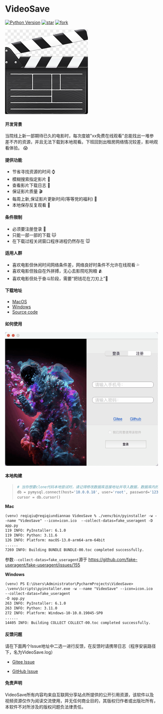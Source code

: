 # VideoSave

[![Python Version](https://img.shields.io/badge/python-3.11+-green)](https://www.python.org)
[![star](https://gitee.com/shiya_liu/VideoSave/badge/star.svg?theme=white)](https://gitee.com/shiya_liu/VideoSave/stargazers)
[![fork](https://gitee.com/shiya_liu/VideoSave/badge/fork.svg?theme=white)](https://gitee.com/shiya_liu/VideoSave/members)

![Snipaste_2023-11-17_11-25-49](assets/Snipaste_2023-11-17_11-25-49.png)

#### 开发背景

当院线上新一部期待已久的电影时，每次度娘"xx免费在线观看"总能找出一堆参差不齐的资源，并且无法下载到本地观看。下班回到出租房网络情况较差，影响观看体验。 😱

#### 提供功能

- 节省寻找资源的时间 ⌚️
- 模糊搜索指定影片 🐴
- 查看影片下载日志 🦜
- 保证影片质量 🎬
- 每周上新,保证影片更新时间(等等党的福利) 🎦
- 本地保存反复观看 🌹

#### 条件限制

- 必须要注册登录 🐶
- 只能一部一部的下载 🐱
- 在下载过程关闭窗口程序进程仍然存在 🐭



#### 适用人群

- 喜欢电影但休闲时间网络条件差，网络良好时条件不允许在线观看 💦
- 喜欢电影但独自在外拼搏，无心去影院吃狗粮 🫂
- 喜欢电影但处于奋斗阶段，需要“把钱花在刀刃上”💪

#### 下载地址

- [MacOS](https://gitee.com/shiya_liu/VideoSave/releases/download/v1.0/VideoSave_macos.zip)
- [Windows](https://gitee.com/shiya_liu/VideoSave/releases/download/v1.0/VideoSave_windows.zip)
- [Source code](https://gitee.com/shiya_liu/VideoSave/archive/refs/tags/v1.0.tar.gz)

#### 如何使用

![imageonline-co-gifimage](assets/imageonline-co-gifimage.gif)

#### 本地构建

> ```python
> # 当你想要clone代码本地尝试时，请记得修改数据库连接地址并导入数据，数据库内的电影数据请自行寻找资源。release软件包中已经设置为有效连接地址，源码中是本地VMware虚拟机的地址，请不要尝试连接。
> db = pymysql.connect(host='10.0.0.18', user='root', password='123456', database='video', charset='utf8')
> cursor = db.cursor()
> ```

**Mac**

```shell
(venv) reqiqiu@reqiqiundiannao VideoSave % ./venv/bin/pyinstaller -w --name "VideoSave" --icon=icon.ico  --collect-datas=fake_useragent -D app.py
119 INFO: PyInstaller: 6.1.0
119 INFO: Python: 3.11.6
126 INFO: Platform: macOS-13.0-arm64-arm-64bit
......
7269 INFO: Building BUNDLE BUNDLE-00.toc completed successfully.
```

参数`--collect-datas=fake_useragent`源于 https://github.com/fake-useragent/fake-useragent/issues/155

**Windows**

```shell
(venv) PS E:\Users\Administrator\PycharmProjects\VideoSave> .\venv\Scripts\pyinstaller.exe -w --name "VideoSave" --icon=icon.ico  --collect-datas=fake_useragent 
-D app.py
263 INFO: PyInstaller: 6.1.0
263 INFO: Python: 3.11.0
272 INFO: Platform: Windows-10-10.0.19045-SP0
......
14405 INFO: Building COLLECT COLLECT-00.toc completed successfully.
```



#### 反馈问题

请在下面两个Issue地址中二选一进行反馈，在反馈时请携带日志（程序安装路径下，名为VideoSave.log）

- [Gitee Issue](https://gitee.com/shiya_liu/VideoSave/issues)

- [GitHub Issue](https://github.com/LiuShiYa-github/VideoSave/issues)



#### 免责声明
VideoSave所有内容均来自互联网分享站点所提供的公开引用资源，该软件以及视频资源仅作为阅读交流使用，并无任何商业目的，其版权归作者或出版社所有，本软件不对所涉及的版权问题负法律责任。





